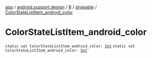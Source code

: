 [app](../../../index.md) / [android.support.design](../../index.md) / [R](../index.md) / [styleable](index.md) / [ColorStateListItem_android_color](./-color-state-list-item_android_color.md)

# ColorStateListItem_android_color

`static val ColorStateListItem_android_color: `[`Int`](https://kotlinlang.org/api/latest/jvm/stdlib/kotlin/-int/index.html)
`static val ColorStateListItem_android_color: `[`Int`](https://kotlinlang.org/api/latest/jvm/stdlib/kotlin/-int/index.html)